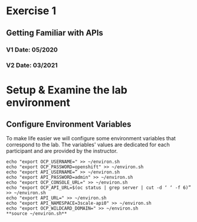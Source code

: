 # Exercise 1
## Getting Familiar with APIs
### V1 Date: 05/2020
### V2 Date: 03/2021

# Setup & Examine the lab environment
## Configure Environment Variables
To make life easier we will configure some environment variables that correspond to the lab.
The variables' values are dedicated for each participant and are provided by the instructor.

```
echo "export OCP_USERNAME=" >> ~/environ.sh
echo "export OCP_PASSWORD=openshift" >> ~/environ.sh
echo "export API_USERNAME=” >> ~/environ.sh
echo "export API_PASSWORD=admin" >> ~/environ.sh
echo "export OCP_CONSOLE_URL=" >> ~/environ.sh
echo "export OCP_API_URL=$(oc status | grep server | cut -d ‘ ‘ -f 6)” >> ~/environ.sh
echo "export API_URL=" >> ~/environ.sh
echo "export API_NAMESPACE=3scale-api0" >> ~/environ.sh
echo "export OCP_WILDCARD_DOMAIN=" >> ~/environ.sh
**source ~/environ.sh**
```



